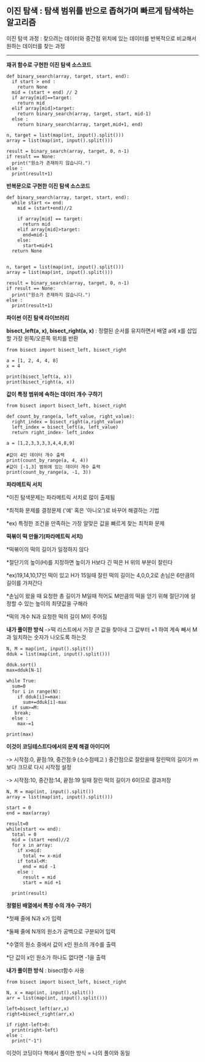 이진 탐색 : 탐색 범위를 반으로 좁혀가며 빠르게 탐색하는 알고리즘
---
이진 탐색 과정 : 찾으려는 데이터와 중간점 위치에 있는 데이터를 반복적으로 비교해서 원하는 데이터를 찾는 과정


* * * 


**재귀 함수로 구현한 이진 탐색 소스코드**
```
def binary_search(array, target, start, end):
  if start > end :
    return None
  mid = (start + end) // 2
  if array[mid]==target:
    return mid
  elif array[mid]>target:
    return binary_search(array, target, start, mid-1)
  else :
    return binary_search(array, target,mid+1, end)

n, target = list(map(int, input().split()))
array = list(map(int, input().split()))

result = binary_search(array, target, 0, n-1)
if result == None:
  print("원소가 존재하지 않습니다.")
else :
  print(result+1)
  ```
  
**반복문으로 구현한 이진 탐색 소스코드**
```
def binary_search(array, target, start, end):
  while start <= end:
    mid = (start+end)//2

    if array[mid] == target:
      return mid
    elif array[mid]>target:
      end=mid-1
    else:
      start=mid+1
  return None


n, target = list(map(int, input().split()))
array = list(map(int, input().split()))

result = binary_search(array, target, 0, n-1)
if result == None:
  print("원소가 존재하지 않습니다.")
else :
  print(result+1)
  ```
  
**파이썬 이진 탐색 라이브러리**

**bisect_left(a, x), bisect_right(a, x)** : 정렬된 순서를 유지하면서 배열 a에 x를 삽입할 가장 왼쪽/오른쪽 위치를 반환
```
from bisect import bisect_left, bisect_right

a = [1, 2, 4, 4, 8]
x = 4

print(bisect_left(a, x))
print(bisect_right(a, x))
```

**값이 특정 범위에 속하는 데이터 개수 구하기**
```
from bisect import bisect_left, bisect_right

def count_by_range(a, left_value, right_value):
  right_index = bisect_right(a,right_value)
  left_index = bisect_left(a, left_value)
  return right_index- left_index

a = [1,2,3,3,3,3,4,4,8,9]

#값이 4인 데이터 개수 출력
print(count_by_range(a, 4, 4))
#값이 [-1,3] 범위에 있는 데이터 개수 출력
print(count_by_range(a, -1, 3))
```

**파라메트릭 서치**

  *이진 탐색문제는 파라메트릭 서치로 많이 출제됨
  
  *최적화 문제를 결정문제 ('예' 혹은 '아니오')로 바꾸어 해결하는 기법
  
  *ex) 특정한 조건을 만족하는 가장 알맞은 값을 빠르게 찾는 최적화 문제
  


**떡볶이 떡 만들기(파라메트릭 서치)**

  *떡볶이의 떡의 길이가 일정하지 않다
  
  *절단기의 높이(H)를 지정하면 높이가 H보다 긴 떡은 H 위의 부분이 잘린다
  
  *ex)19,14,10,17인 떡이 있고 H가 15일때 잘린 떡의 길이는 4,0,0,2로 손님은 6만큼의 길이를 가져간다
  
  *손님이 왔을 때 요청한 총 길이가 M일때 적어도 M만큼의 떡을 얻기 위해 절단기에 설정할 수 있는 높이의 최댓값을 구해라
  
  *떡의 개수 N과 요청한 떡의 길이 M이 주어짐
  
  
  **내가 풀이한 방식**
  ->떡 리스트에서 가장 큰 값을 찾아내 그 값부터 +1 하여 계속 빼서 M과 일치하는 숫자가 나오도록 하는것
  ```
  N, M = map(int, input().split())
  dduk = list(map(int, input().split()))

  dduk.sort()
  max=dduk[N-1]

  while True:
    sum=0
    for i in range(N):
      if dduk[i]>=max:
        sum+=dduk[i]-max
    if sum>=M:
     break;
    else :
      max-=1
  
  print(max)
  ```
  
  **이것이 코딩테스트다에서의 문제 해결 아이디어**
  
  -> 시작점:0, 끝점:19, 중간점:9 (소수점떼고 ) 중간점으로 잘랐을때 잘린떡의 길이가 m보다 크므로 다시 시작점 설정
  
  -> 시작점:10, 중간점:14, 끝점:19 일때 잘린 떡의 길이가 6이므로 결과저장
  ```
  N, M = map(int, input().split())
  array = list(map(int, input().split()))

  start = 0
  end = max(array)

  result=0
  while(start <= end):
    total = 0
    mid = (start +end)//2
    for x in array:
      if x>mid:
        total += x-mid
      if total<M:
        end = mid -1
      else :
        result = mid
        start = mid +1

    print(result)
```
    
**정렬된 배열에서 특정 수의 개수 구하기**

*첫째 줄에 N과 x가 입력

*둘째 줄에 N개의 원소가 공백으로 구분되어 입력

*수열의 원소 중에서 값이 x인 원소의 개수를 출력

*단 값이 x인 원소가 하나도 없다면 -1을 출력


**내가 풀이한 방식** : bisect함수 사용
```
from bisect import bisect_left, bisect_right

N, x = map(int, input().split())
arr = list(map(int, input().split()))

left=bisect_left(arr,x)
right=bisect_right(arr,x)

if right-left>0:
  print(right-left)
else :
  print("-1")
```
이것이 코딩이다 책에서 풀이한 방식 = 나의 풀이와 동일
  

  
